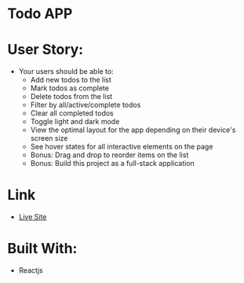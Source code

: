 # Todo APP

# User Story:
  - Your users should be able to:
    - Add new todos to the list
    - Mark todos as complete
    - Delete todos from the list
    - Filter by all/active/complete todos
    - Clear all completed todos
    - Toggle light and dark mode
    - View the optimal layout for the app depending on their device's screen size
    - See hover states for all interactive elements on the page
    - Bonus: Drag and drop to reorder items on the list
    - Bonus: Build this project as a full-stack application


# Link
  - [Live Site](https://ifareacttodo.netlify.app/)

# Built With:
  - Reactjs
